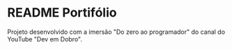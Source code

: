 # README Portifólio 
 Projeto desenvolvido com a imersão "Do zero ao programador" do canal do YouTube "Dev em Dobro".
